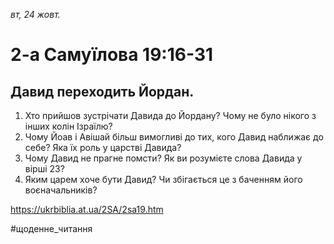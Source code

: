 
_вт, 24 жовт._

# 2-а Самуїлова 19:16-31

## Давид переходить Йордан.
1. Хто прийшов зустрічати Давида до Йордану? Чому не було нікого з інших колін Ізраїлю?
2. Чому Йоав і Авішай більш вимогливі до тих, кого Давид наближає до себе? Яка їх роль у царстві Давида?
3. Чому Давид не прагне помсти? Як ви розумієте слова Давида у вірші 23?
4. Яким царем хоче бути Давид? Чи збігається це з баченням його воєначальників?

https://ukrbiblia.at.ua/2SA/2sa19.htm 

#щоденне_читання
